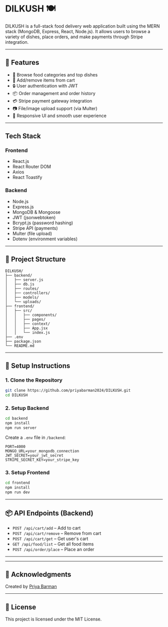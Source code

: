 # DILKUSH 🍽️

DILKUSH is a full-stack food delivery web application built using the MERN stack (MongoDB, Express, React, Node.js). It allows users to browse a variety of dishes, place orders, and make payments through Stripe integration.

---

## 🚀 Features

- 🍱 Browse food categories and top dishes
- 🛒 Add/remove items from cart
- 🔒 User authentication with JWT
- 📦 Order management and order history
- 💳 Stripe payment gateway integration
- 📷 File/image upload support (via Multer)
- 🔄 Responsive UI and smooth user experience

---

##  Tech Stack

### Frontend
- React.js
- React Router DOM
- Axios
- React Toastify

### Backend
- Node.js
- Express.js
- MongoDB & Mongoose
- JWT (jsonwebtoken)
- Bcrypt.js (password hashing)
- Stripe API (payments)
- Multer (file upload)
- Dotenv (environment variables)

---

## 📂 Project Structure

```
DILKUSH/
├── backend/
│   ├── server.js
│   ├── db.js
│   ├── routes/
│   ├── controllers/
│   ├── models/
│   └── uploads/
├── frontend/
│   ├── src/
│   │   ├── components/
│   │   ├── pages/
│   │   ├── context/
│   │   ├── App.jsx
│   │   └── index.js
├── .env
├── package.json
└── README.md
```

---

## 🔧 Setup Instructions

### 1. Clone the Repository
```bash
git clone https://github.com/priyabarman2024/DILKUSH.git
cd DILKUSH
```

### 2. Setup Backend
```bash
cd backend
npm install
npm run server
```
Create a `.env` file in `/backend`:
```env
PORT=4000
MONGO_URL=your_mongodb_connection
JWT_SECRET=your_jwt_secret
STRIPE_SECRET_KEY=your_stripe_key
```

### 3. Setup Frontend
```bash
cd frontend
npm install
npm run dev
```

---

## 📦 API Endpoints (Backend)
- `POST /api/cart/add` – Add to cart
- `POST /api/cart/remove` – Remove from cart
- `POST /api/cart/get` – Get user's cart
- `GET /api/food/list` – Get all food items
- `POST /api/order/place` – Place an order

---

---

## 🙌 Acknowledgments
Created by [Priya Barman](https://github.com/priyabarman2024)

---

## 📃 License
This project is licensed under the MIT License.
